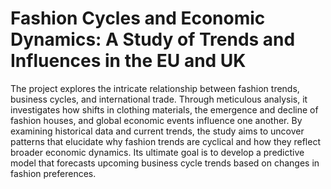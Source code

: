 <!DOCTYPE html>
<html>
<head>
    <h1>Fashion Cycles and Economic Dynamics: A Study of Trends and Influences in the EU and UK</h1>
</head>
<body>
    <p>
        The project explores the intricate relationship between fashion trends, business cycles, and international trade. 
        Through meticulous analysis, it investigates how shifts in clothing materials, the emergence and decline of fashion houses, 
        and global economic events influence one another. By examining historical data and current trends, the study aims to uncover 
        patterns that elucidate why fashion trends are cyclical and how they reflect broader economic dynamics. Its ultimate goal is 
        to develop a predictive model that forecasts upcoming business cycle trends based on changes in fashion preferences.
    </p>
</body>
</html>

